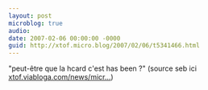 ```yaml
---
layout: post
microblog: true
audio: 
date: 2007-02-06 00:00:00 -0000
guid: http://xtof.micro.blog/2007/02/06/t5341466.html
---
```

"peut-être que la hcard c'est has been ?" (source seb ici [xtof.viabloga.com/news/micr...](http://xtof.viabloga.com/news/microformats-la-hcard-face-au-spam#comment_1))
